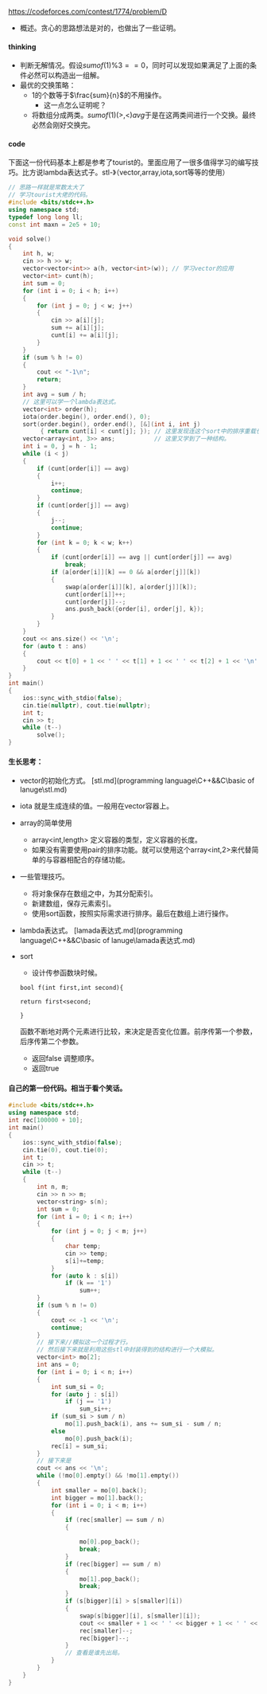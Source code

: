 https://codeforces.com/contest/1774/problem/D

- 概述。贪心的思路想法是对的，也做出了一些证明。

#### thinking

- 判断无解情况。假设$sumof(1)\%3==0$，同时可以发现如果满足了上面的条件必然可以构造出一组解。
- 最优的交换策略：
  - 1的个数等于$\frac{sum}{n}$的不用操作。
    - 这一点怎么证明呢？
  - 将数组分成两类。$sumof(1)(>,<)avg$于是在这两类间进行一个交换。最终必然会刚好交换完。



#### code

下面这一份代码基本上都是参考了tourist的。里面应用了一很多值得学习的编写技巧。比方说lambda表达式子。stl-》（vector,array,iota,sort等等的使用）                                                                                                                                                               

```cpp
// 思路一样就是常数太大了
// 学习tourist大佬的代码。
#include <bits/stdc++.h>
using namespace std;
typedef long long ll;
const int maxn = 2e5 + 10;

void solve()
{
    int h, w;
    cin >> h >> w;
    vector<vector<int>> a(h, vector<int>(w)); // 学习vector的应用
    vector<int> cunt(h);
    int sum = 0;
    for (int i = 0; i < h; i++)
    {
        for (int j = 0; j < w; j++)
        {
            cin >> a[i][j];
            sum += a[i][j];
            cunt[i] += a[i][j];
        }
    }
    if (sum % h != 0)
    {
        cout << "-1\n";
        return;
    }
    int avg = sum / h;
    // 这里可以学一个lambda表达式。
    vector<int> order(h);
    iota(order.begin(), order.end(), 0);
    sort(order.begin(), order.end(), [&](int i, int j)
         { return cunt[i] < cunt[j]; }); // 这里发现连这个sort中的排序重载也不太懂。就是满足true时不变否则改变顺序。
    vector<array<int, 3>> ans;           // 这里又学到了一种结构。
    int i = 0, j = h - 1;
    while (i < j)
    {
        if (cunt[order[i]] == avg)
        {
            i++;
            continue;
        }
        if (cunt[order[j]] == avg)
        {
            j--;
            continue;
        }
        for (int k = 0; k < w; k++)
        {
            if (cunt[order[i]] == avg || cunt[order[j]] == avg)
                break;
            if (a[order[i]][k] == 0 && a[order[j]][k])
            {
                swap(a[order[i]][k], a[order[j]][k]);
                cunt[order[i]]++;
                cunt[order[j]]--;
                ans.push_back({order[i], order[j], k});
            }
        }
    }
    cout << ans.size() << '\n';
    for (auto t : ans)
    {
        cout << t[0] + 1 << ' ' << t[1] + 1 << ' ' << t[2] + 1 << '\n';
    }
}
int main()
{
    ios::sync_with_stdio(false);
    cin.tie(nullptr), cout.tie(nullptr);
    int t;
    cin >> t;
    while (t--)
        solve();
}
```

#### 生长思考：

- vector的初始化方式。 [stl.md](programming language\C++&&C\basic of lanuge\stl.md) 

- iota 就是生成连续的值。一般用在vector容器上。

- array的简单使用
  - array<int,length> 定义容器的类型，定义容器的长度。
  - 如果没有需要使用pair的排序功能。就可以使用这个array<int,2>来代替简单的与容器相配合的存储功能。
  
- 一些管理技巧。
  - 将对象保存在数组之中，为其分配索引。
  - 新建数组，保存元素索引。
  - 使用sort函数，按照实际需求进行排序。最后在数组上进行操作。

- lambda表达式。 [lamada表达式.md](programming language\C++&&C\basic of lanuge\lamada表达式.md) 

- sort

  - 设计传参函数块时候。

  `bool f(int first,int second){`

  `return first<second;`

  `}`

  函数不断地对两个元素进行比较，来决定是否变化位置。前序传第一个参数，后序传第二个参数。

  - 返回false 调整顺序。
  - 返回true  




####  自己的第一份代码。相当于看个笑话。

```cpp
#include <bits/stdc++.h>
using namespace std;
int rec[100000 + 10];
int main()
{
    ios::sync_with_stdio(false);
    cin.tie(0), cout.tie(0);
    int t;
    cin >> t;
    while (t--)
    {
        int n, m;
        cin >> n >> m;
        vector<string> s(n);
        int sum = 0;
        for (int i = 0; i < n; i++)
        {
            for (int j = 0; j < m; j++)
            {
                char temp;
                cin >> temp;
                s[i]+=temp;
            } 
            for (auto k : s[i])
                if (k == '1')
                    sum++;
        }
        if (sum % n != 0)
        {
            cout << -1 << '\n';
            continue;
        }
        // 接下来//模拟这一个过程才行。
        // 然后接下来就是利用这些stl中封装得到的结构进行一个大模拟。
        vector<int> mo[2];
        int ans = 0;
        for (int i = 0; i < n; i++)
        {
            int sum_si = 0;
            for (auto j : s[i])
                if (j == '1')
                    sum_si++;
            if (sum_si > sum / n)
                mo[1].push_back(i), ans += sum_si - sum / n;
            else
                mo[0].push_back(i);
            rec[i] = sum_si;
        }
        // 接下来是
        cout << ans << '\n';
        while (!mo[0].empty() && !mo[1].empty())
        {
            int smaller = mo[0].back();
            int bigger = mo[1].back();
            for (int i = 0; i < m; i++)
            {
                if (rec[smaller] == sum / n)
                {

                    mo[0].pop_back();
                    break;
                }
                if (rec[bigger] == sum / n)
                {
                    mo[1].pop_back();
                    break;
                }
                if (s[bigger][i] > s[smaller][i])
                {
                    swap(s[bigger][i], s[smaller][i]);
                    cout << smaller + 1 << ' ' << bigger + 1 << ' ' << i + 1 << '\n';
                    rec[smaller]--;
                    rec[bigger]--;
                }
                // 查看是谁先出局。
            }
        }
    }
}
```





